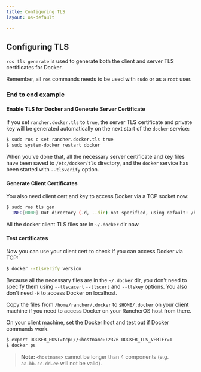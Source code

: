 ```yaml
---
title: Configuring TLS
layout: os-default

---
```


## Configuring TLS

`ros tls generate` is used to generate both the client and server TLS certificates for Docker.

Remember, all `ros` commands needs to be used with `sudo` or as a `root` user.

### End to end example

#### Enable TLS for Docker and Generate Server Certificate

If you set `rancher.docker.tls` to `true`, the server TLS certificate and private key will be generated automatically on the next start of the `docker` service:

```sh
$ sudo ros c set rancher.docker.tls true
$ sudo system-docker restart docker
```

When you've done that, all the necessary server certificate and key files have been saved to `/etc/docker/tls` directory, and the `docker` service has been started with `--tlsverify` option.

#### Generate Client Certificates

You also need client cert and key to access Docker via a TCP socket now:


```sh
$ sudo ros tls gen
  INFO[0000] Out directory (-d, --dir) not specified, using default: /home/rancher/.docker
```

All the docker client TLS files are in `~/.docker` dir now.

#### Test certificates

Now you can use your client cert to check if you can access Docker via TCP:

```sh
$ docker --tlsverify version
```

Because all the necessary files are in the `~/.docker` dir, you don't need to specify them using `--tlscacert` `--tlscert` and `--tlskey` options. You also don't need `-H` to access Docker on localhost.

Copy the files from `/home/rancher/.docker` to `$HOME/.docker` on your client machine if you need to access Docker on your RancherOS host from there.

On your client machine, set the Docker host and test out if Docker commands work.


```bash
$ export DOCKER_HOST=tcp://<hostname>:2376 DOCKER_TLS_VERIFY=1
$ docker ps
```

> **Note:** `<hostname>` cannot be longer than 4 components (e.g. `aa.bb.cc.dd.ee` will not be valid). 
